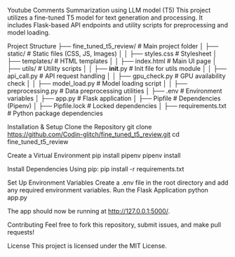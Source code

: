Youtube Comments Summarization using LLM model (T5)
This project utilizes a fine-tuned T5 model for text generation and processing. It includes Flask-based API endpoints and utility scripts for preprocessing and model loading.

Project Structure
├── fine_tuned_t5_review/       # Main project folder
│   ├── static/                 # Static files (CSS, JS, Images)
│   │   ├── styles.css          # Stylesheet
│   ├── templates/              # HTML templates
│   │   ├── index.html          # Main UI page
│   ├── utils/                  # Utility scripts
│   │   ├── __init__.py         # Init file for utils module
│   │   ├── api_call.py         # API request handling
│   │   ├── gpu_check.py        # GPU availability check
│   │   ├── model_load.py       # Model loading script
│   │   ├── preprocessing.py    # Data preprocessing utilities
│   ├── .env                    # Environment variables
│   ├── app.py                  # Flask application
│   ├── Pipfile                 # Dependencies (Pipenv)
│   ├── Pipfile.lock            # Locked dependencies
│   ├── requirements.txt        # Python package dependencies


Installation & Setup
Clone the Repository
git clone https://github.com/Codin-glitch/fine_tuned_t5_review.git
cd fine_tuned_t5_review

Create a Virtual Environment
pip install pipenv
pipenv install

Install Dependencies
Using pip:
pip install -r requirements.txt

Set Up Environment Variables
Create a .env file in the root directory and add any required environment variables.
Run the Flask Application
python app.py

The app should now be running at http://127.0.0.1:5000/.

Contributing
Feel free to fork this repository, submit issues, and make pull requests!

License
This project is licensed under the MIT License.
